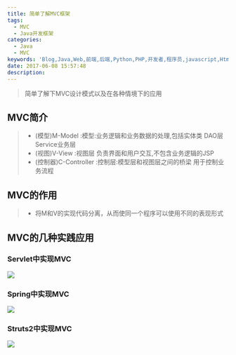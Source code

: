 ```yaml
---
title: 简单了解MVC框架
tags:
  - MVC
  - Java开发框架
categories:
  - Java
  - MVC
keywords: 'Blog,Java,Web,前端,后端,Python,PHP,开发者,程序员,javascript,Html,maven,gitHub,学习分享,编程'
date: 2017-06-08 15:57:48
description:
---
```

> 简单了解下MVC设计模式以及在各种情境下的应用
<!-- more -->

## MVC简介
>- (模型)M-Model :模型:业务逻辑和业务数据的处理,包括实体类 DAO层 Service业务层
>- (视图)V-View :视图层 负责界面和用户交互,不包含业务逻辑的JSP
>- (控制器)C-Controller :控制层:模型层和视图层之间的桥梁  用于控制业务流程

## MVC的作用
>- 将M和V的实现代码分离，从而使同一个程序可以使用不同的表现形式

## MVC的几种实践应用
### Servlet中实现MVC
![](http://or5qwkb5l.bkt.clouddn.com/Servlet_MVC.png)
### Spring中实现MVC
![](http://or5qwkb5l.bkt.clouddn.com/Spring_MVC.png)
### Struts2中实现MVC
![](http://or5qwkb5l.bkt.clouddn.com/Struts2_MVC.png)

